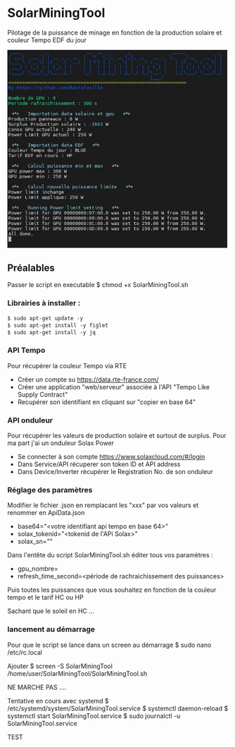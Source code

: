 # SolarMiningTool
Pilotage de la puissance de minage en fonction de la production solaire et couleur Tempo EDF du jour

<img src="Capture.jpg" width="500"/>

## Préalables

Passer le script en executable
	$ chmod +x SolarMiningTool.sh

### Librairies  à installer :
	$ sudo apt-get update -y 
	$ sudo apt-get install -y figlet 
	$ sudo apt-get install -y jq 

### API Tempo
Pour récupérer la couleur Tempo via RTE
- Créer un compte su <https://data.rte-france.com/>
- Créer une application "web/serveur" associée à l'API "Tempo Like Supply Contract"
- Recupérer son identifiant en cliquant sur "copier en base 64"

### API onduleur
Pour récupérer les valeurs de production solaire et surtout de surplus. Pour ma part j'ai un onduleur Solax Power
- Se connecter à son compte <https://www.solaxcloud.com/#/login>
- Dans Service/API récuperer son token ID et API address
- Dans Device/Inverter récupérer le Registration No. de son onduleur 

### Réglage des paramètres

Modifier le fichier .json en remplacant les "xxx" par vos valeurs et renommer en ApiData.json
- base64="<votre identifiant api tempo en base 64>"
- solax_tokenid="<tokenid de l'APi Solax>"
- solax_sn="<Registration No. de son onduleur Solax>"

Dans l'entête du script SolarMiningTool.sh éditer tous vos paramètres :
- gpu_nombre=<nombre de gpu sur le rig>
- refresh_time_second=<période de rachraichissement des puissances>

Puis toutes les puissances que vous souhaitez en fonction de la couleur tempo et le tarif HC ou HP

Sachant que le soleil en HC ...

### lancement au démarrage

Pour que le script se lance dans un screen au démarrage
	$ sudo nano /etc/rc.local
	
Ajouter
	$ screen -S SolarMiningTool /home/user/SolarMiningTool/SolarMiningTool.sh
 
NE MARCHE PAS ....

 Tentative en cours avec systemd
	$ /etc/systemd/system/SolarMiningTool.service
	$ systemctl daemon-reload
	$ systemctl start SolarMiningTool.service
	$ sudo journalctl -u SolarMiningTool.service

  
  TEST
 